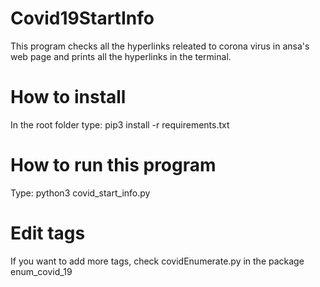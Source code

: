 # Covid19StartInfo

This program checks all the hyperlinks releated to corona virus in ansa's web page and prints all the hyperlinks in the terminal.

# How to install

In the root folder type: 
pip3 install -r requirements.txt

# How to run this program

Type:
python3 covid_start_info.py

# Edit tags
If you want to add more tags, check covidEnumerate.py in the package enum_covid_19
